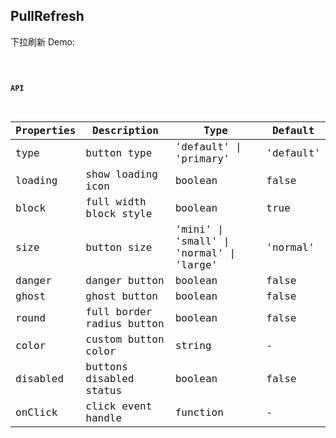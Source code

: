 ## PullRefresh

下拉刷新 Demo:

<code src="./demo/basic.tsx" />

#### API

| Properties | Description               | Type                                     | Default   |
| ---------- | ------------------------- | ---------------------------------------- | --------- |
| type       | button type               | 'default' \| 'primary'                   | 'default' |
| loading    | show loading icon         | boolean                                  | false     |
| block      | full width block style    | boolean                                  | true      |
| size       | button size               | 'mini' \| 'small' \| 'normal' \| 'large' | 'normal'  |
| danger     | danger button             | boolean                                  | false     |
| ghost      | ghost button              | boolean                                  | false     |
| round      | full border radius button | boolean                                  | false     |
| color      | custom button color       | string                                   | -         |
| disabled   | buttons disabled status   | boolean                                  | false     |
| onClick    | click event handle        | function                                 | -         |
